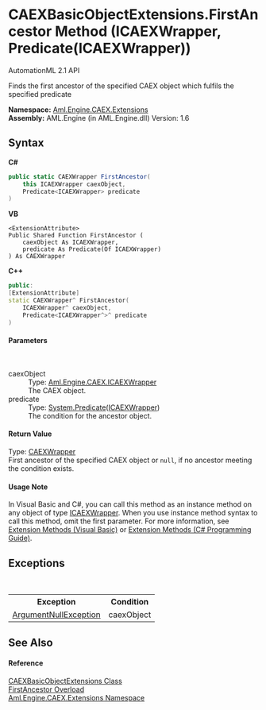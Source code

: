 # CAEXBasicObjectExtensions.FirstAncestor Method (ICAEXWrapper, Predicate(ICAEXWrapper))
AutomationML 2.1 API 

Finds the first ancestor of the specified CAEX object which fulfils the specified predicate

**Namespace:**&nbsp;<a href="N_Aml_Engine_CAEX_Extensions">Aml.Engine.CAEX.Extensions</a><br />**Assembly:**&nbsp;AML.Engine (in AML.Engine.dll) Version: 1.6

## Syntax

**C#**<br />
``` C#
public static CAEXWrapper FirstAncestor(
	this ICAEXWrapper caexObject,
	Predicate<ICAEXWrapper> predicate
)
```

**VB**<br />
``` VB
<ExtensionAttribute>
Public Shared Function FirstAncestor ( 
	caexObject As ICAEXWrapper,
	predicate As Predicate(Of ICAEXWrapper)
) As CAEXWrapper
```

**C++**<br />
``` C++
public:
[ExtensionAttribute]
static CAEXWrapper^ FirstAncestor(
	ICAEXWrapper^ caexObject, 
	Predicate<ICAEXWrapper^>^ predicate
)
```


#### Parameters
&nbsp;<dl><dt>caexObject</dt><dd>Type: <a href="T_Aml_Engine_CAEX_ICAEXWrapper">Aml.Engine.CAEX.ICAEXWrapper</a><br />The CAEX object.</dd><dt>predicate</dt><dd>Type: <a href="https://docs.microsoft.com/dotnet/api/system.predicate-1" target="_parent" rel="noopener noreferrer">System.Predicate</a>(<a href="T_Aml_Engine_CAEX_ICAEXWrapper">ICAEXWrapper</a>)<br />The condition for the ancestor object.</dd></dl>

#### Return Value
Type: <a href="T_Aml_Engine_CAEX_CAEXWrapper">CAEXWrapper</a><br />First ancestor of the specified CAEX object or `null`, if no ancestor meeting the condition exists.

#### Usage Note
In Visual Basic and C#, you can call this method as an instance method on any object of type <a href="T_Aml_Engine_CAEX_ICAEXWrapper">ICAEXWrapper</a>. When you use instance method syntax to call this method, omit the first parameter. For more information, see <a href="https://docs.microsoft.com/dotnet/visual-basic/programming-guide/language-features/procedures/extension-methods" target="_blank" rel="noopener noreferrer">Extension Methods (Visual Basic)</a> or <a href="https://docs.microsoft.com/dotnet/csharp/programming-guide/classes-and-structs/extension-methods" target="_blank" rel="noopener noreferrer">Extension Methods (C# Programming Guide)</a>.

## Exceptions
&nbsp;<table><tr><th>Exception</th><th>Condition</th></tr><tr><td><a href="https://docs.microsoft.com/dotnet/api/system.argumentnullexception" target="_parent" rel="noopener noreferrer">ArgumentNullException</a></td><td>caexObject</td></tr></table>

## See Also


#### Reference
<a href="T_Aml_Engine_CAEX_Extensions_CAEXBasicObjectExtensions">CAEXBasicObjectExtensions Class</a><br /><a href="Overload_Aml_Engine_CAEX_Extensions_CAEXBasicObjectExtensions_FirstAncestor">FirstAncestor Overload</a><br /><a href="N_Aml_Engine_CAEX_Extensions">Aml.Engine.CAEX.Extensions Namespace</a><br />